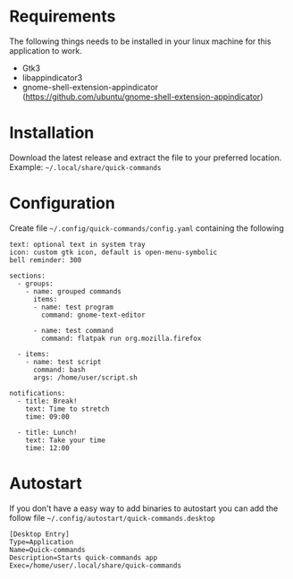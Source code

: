 # Requirements
The following things needs to be installed in your linux machine for this application to work.

* Gtk3
* libappindicator3
* gnome-shell-extension-appindicator (https://github.com/ubuntu/gnome-shell-extension-appindicator)

# Installation
Download the latest release and extract the file to your preferred location.  
Example: `~/.local/share/quick-commands`

# Configuration
Create file `~/.config/quick-commands/config.yaml` containing the following
```
text: optional text in system tray
icon: custom gtk icon, default is open-menu-symbolic
bell reminder: 300

sections:
  - groups:
    - name: grouped commands
      items:
      - name: test program
        command: gnome-text-editor

      - name: test command
        command: flatpak run org.mozilla.firefox

  - items:
    - name: test script
      command: bash
      args: /home/user/script.sh

notifications:
  - title: Break!
    text: Time to stretch
    time: 09:00

  - title: Lunch!
    text: Take your time
    time: 12:00
```

# Autostart
If you don't have a easy way to add binaries to autostart you can add the follow file `~/.config/autostart/quick-commands.desktop`
```
[Desktop Entry]
Type=Application
Name=Quick-commands
Description=Starts quick-commands app
Exec=/home/user/.local/share/quick-commands
```